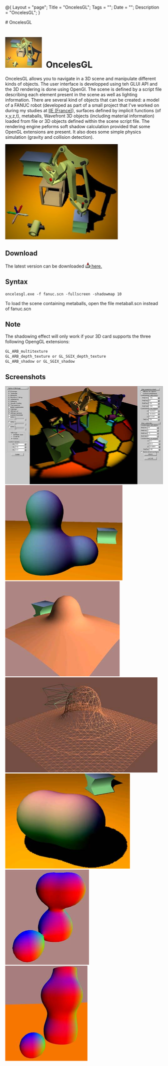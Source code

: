@{
  Layout = "page";
  Title = "OncelesGL";
  Tags = "";
  Date = "";
  Description = "OncelesGL";
}
<div class="markdowntitle">
# OncelesGL
</div>

![](fanuc.jpg)  OncelesGL
==================================

OncelesGL allows you to navigate in a 3D scene and manipulate different kinds of objects. The user interface is developped using teh GLUI API and the 3D rendering is done using OpenGl. The scene is defined by a script file describing each element present in the scene as well as lighting information. There are several kind of objects that can be created: a model of a FANUC robot (developed as part of a small project that I've worked on during my studies at [IIE (France)](http://www.iie.cnam.fr/)), surfaces defined by implicit functions (of x,y,z,t), metaballs, Wavefront 3D objects (including material information) loaded from file or 3D objects defined within the scene script file. The rendering engine peforms soft shadow calculation provided that some OpenGL extensions are present. It also does some simple physics simulation (gravity and collision detection).

![OncelesGL Screenshot](garde.jpg)

Download
--------

The latest version can be downloaded [![Download](../../common/download.gif) here.](oncelesgl_dist.zip)

Syntax
------

    oncelesgl.exe -f fanuc.scn -fullscreen -shadowmap 10

To load the scene containing metaballs, open the file 
<span class="source">metaball.scn</span> instead of <span class="source">fanuc.scn</span>

Note
----

The shadowing effect will only work if your 3D card supports the three following OpengGL extensions:

    GL_ARB_multitexture
    GL_ARB_depth_texture or GL_SGIX_depth_texture
    GL_ARB_shadow or GL_SGIX_shadow
    
Screenshots
-----------

![OncelesGL Screenshot - Softshadow](colourshadow.jpg)![OncelesGL Screenshot 2](metaballs.jpg) ![](metaballs2.jpg) ![OncelesGL Screenshot 3](metaballs3.jpg) ![OncelesGL Screenshot 4](metaballs4.jpg) ![OncelesGL Screenshot 5](metaballs5.jpg) ![OncelesGL Screenshot 6](metaballs6.jpg)


